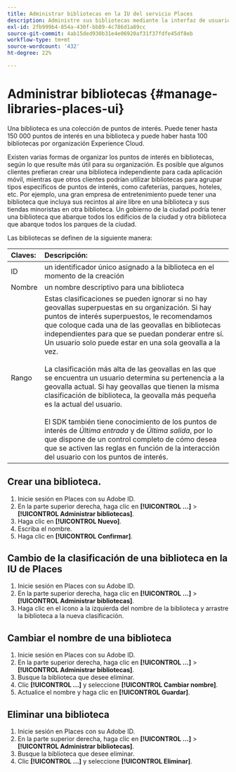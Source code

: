 ```yaml
---
title: Administrar bibliotecas en la IU del servicio Places
description: Administre sus bibliotecas mediante la interfaz de usuario del servicio de Places.
exl-id: 2fb999b4-854a-430f-bb89-4c786d1a89cc
source-git-commit: 4ab15ded930b31e4e06920af31f37fdfe45df8eb
workflow-type: tm+mt
source-wordcount: '432'
ht-degree: 22%

---
```


# Administrar bibliotecas {#manage-libraries-places-ui}

Una biblioteca es una colección de puntos de interés. Puede tener hasta 150 000 puntos de interés en una biblioteca y puede haber hasta 100 bibliotecas por organización Experience Cloud.

Existen varias formas de organizar los puntos de interés en bibliotecas, según lo que resulte más útil para su organización. Es posible que algunos clientes prefieran crear una biblioteca independiente para cada aplicación móvil, mientras que otros clientes podrían utilizar bibliotecas para agrupar tipos específicos de puntos de interés, como cafeterías, parques, hoteles, etc. Por ejemplo, una gran empresa de entretenimiento puede tener una biblioteca que incluya sus recintos al aire libre en una biblioteca y sus tiendas minoristas en otra biblioteca. Un gobierno de la ciudad podría tener una biblioteca que abarque todos los edificios de la ciudad y otra biblioteca que abarque todos los parques de la ciudad.

Las bibliotecas se definen de la siguiente manera:

| Claves: | Descripción: |
| :--- | :--- |
| ID | un identificador único asignado a la biblioteca en el momento de la creación |
| Nombre | un nombre descriptivo para una biblioteca |
| Rango | Estas clasificaciones se pueden ignorar si no hay geovallas superpuestas en su organización. Si hay puntos de interés superpuestos, le recomendamos que coloque cada una de las geovallas en bibliotecas independientes para que se puedan ponderar entre sí. Un usuario solo puede estar en una sola geovalla a la vez. <br><br>La clasificación más alta de las geovallas en las que se encuentra un usuario determina su pertenencia a la geovalla actual. Si hay geovallas que tienen la misma clasificación de biblioteca, la geovalla más pequeña es la actual del usuario. <br><br>El SDK también tiene conocimiento de los puntos de interés de *Última entrada* y de *Última salida*, por lo que dispone de un control completo de cómo desea que se activen las reglas en función de la interacción del usuario con los puntos de interés. |

## Crear una biblioteca.

1. Inicie sesión en Places con su Adobe ID.
1. En la parte superior derecha, haga clic en **[!UICONTROL ...]**  > **[!UICONTROL Administrar bibliotecas]**.
1. Haga clic en **[!UICONTROL Nuevo]**.
1. Escriba el nombre.
1. Haga clic en **[!UICONTROL Confirmar]**.

## Cambio de la clasificación de una biblioteca en la IU de Places

1. Inicie sesión en Places con su Adobe ID.
1. En la parte superior derecha, haga clic en **[!UICONTROL ...]**  > **[!UICONTROL Administrar bibliotecas]**.
1. Haga clic en el icono a la izquierda del nombre de la biblioteca y arrastre la biblioteca a la nueva clasificación.

## Cambiar el nombre de una biblioteca

1. Inicie sesión en Places con su Adobe ID.
1. En la parte superior derecha, haga clic en **[!UICONTROL ...]** > **[!UICONTROL Administrar bibliotecas]**.
1. Busque la biblioteca que desee eliminar.
1. Clic **[!UICONTROL ...]** y seleccione **[!UICONTROL Cambiar nombre]**.
1. Actualice el nombre y haga clic en **[!UICONTROL Guardar]**.

## Eliminar una biblioteca

1. Inicie sesión en Places con su Adobe ID.
1. En la parte superior derecha, haga clic en **[!UICONTROL ...]** > **[!UICONTROL Administrar bibliotecas]**.
1. Busque la biblioteca que desee eliminar.
1. Clic **[!UICONTROL ...]** y seleccione **[!UICONTROL Eliminar]**.
